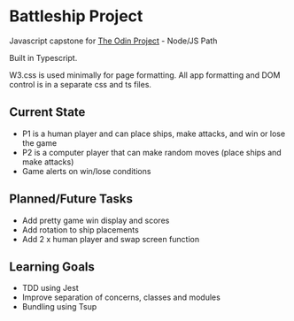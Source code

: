 # Battleship Project
Javascript capstone for [The Odin Project](https://www.theodinproject.com/lessons/node-path-javascript-battleship) - Node/JS Path

Built in Typescript.

W3.css is used minimally for page formatting. All app formatting and DOM control is in a separate css and ts files.

## Current State
- P1 is a human player and can place ships, make attacks, and win or lose the game
- P2 is a computer player that can make random moves (place ships and make attacks)
- Game alerts on win/lose conditions

## Planned/Future Tasks 
- Add pretty game win display and scores
- Add rotation to ship placements
- Add 2 x human player and swap screen function

## Learning Goals
- TDD using Jest
- Improve separation of concerns, classes and modules
- Bundling using Tsup
